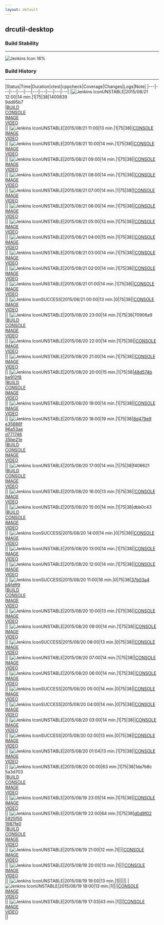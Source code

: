 ```yaml
---
layout: default
---
```

## drcutil-desktop
### Build Stability
___
![Jenkins Icon](http://jenkinshrg.github.io/images/48x48/health-00to19.png)
16%
  
### Build History
___
|Status|Time|Duration|<span class='badge'>ctest</span>|<span class='badge'>cppcheck</span>|Coverage|Changes|Logs|Note|
|---|---|---|---|---|---|---|---|---|---|
|![Jenkins Icon](http://jenkinshrg.github.io/images/24x24/yellow.png)UNSTABLE|2015/08/21 12:00|14 min.|1|75|38|1400839<br>9dd95b7<br>|[BUILD](https://drive.google.com/file/d/0B54sHwaxmuM4d2ZBZGpoakdiZTA/view?usp=drivesdk)<br>[CONSOLE](https://drive.google.com/file/d/0B54sHwaxmuM4ZDhNVjRGUkJVelk/view?usp=drivesdk)<br>[IMAGE](https://drive.google.com/file/d/0B54sHwaxmuM4VXNzUllfZmRTVGM/view?usp=drivesdk)<br>[VIDEO](https://drive.google.com/file/d/0B54sHwaxmuM4d0xMcVByUjE2YTA/view?usp=drivesdk)<br>||
|![Jenkins Icon](http://jenkinshrg.github.io/images/24x24/yellow.png)UNSTABLE|2015/08/21 11:00|13 min.|1|75|38||[CONSOLE](https://drive.google.com/file/d/0B54sHwaxmuM4YlRLb1hsaDlPMGM/view?usp=drivesdk)<br>[IMAGE](https://drive.google.com/file/d/0B54sHwaxmuM4d2JPN25zV3JOdlU/view?usp=drivesdk)<br>[VIDEO](https://drive.google.com/file/d/0B54sHwaxmuM4UEpNSHRxNmY4ZlU/view?usp=drivesdk)<br>||
|![Jenkins Icon](http://jenkinshrg.github.io/images/24x24/yellow.png)UNSTABLE|2015/08/21 10:00|14 min.|1|75|38||[CONSOLE](https://drive.google.com/file/d/0B54sHwaxmuM4OUo0cUlZLXlzZms/view?usp=drivesdk)<br>[IMAGE](https://drive.google.com/file/d/0B54sHwaxmuM4YkdkcXR3VzBEVHM/view?usp=drivesdk)<br>[VIDEO](https://drive.google.com/file/d/0B54sHwaxmuM4cUZYR3VxblhuN3M/view?usp=drivesdk)<br>||
|![Jenkins Icon](http://jenkinshrg.github.io/images/24x24/yellow.png)UNSTABLE|2015/08/21 09:00|14 min.|1|75|38||[CONSOLE](https://drive.google.com/file/d/0B54sHwaxmuM4d3J3RDZrdENOMHM/view?usp=drivesdk)<br>[IMAGE](https://drive.google.com/file/d/0B54sHwaxmuM4UVN5eWdBT0Y5NVE/view?usp=drivesdk)<br>[VIDEO](https://drive.google.com/file/d/0B54sHwaxmuM4a0JnM3FnWFFIdmM/view?usp=drivesdk)<br>||
|![Jenkins Icon](http://jenkinshrg.github.io/images/24x24/yellow.png)UNSTABLE|2015/08/21 08:00|14 min.|1|75|38||[CONSOLE](https://drive.google.com/file/d/0B54sHwaxmuM4NWxEQXpJbVB0emc/view?usp=drivesdk)<br>[IMAGE](https://drive.google.com/file/d/0B54sHwaxmuM4cmZTTkc3bTlmaGc/view?usp=drivesdk)<br>[VIDEO](https://drive.google.com/file/d/0B54sHwaxmuM4bnoyaWNFakl2NVU/view?usp=drivesdk)<br>||
|![Jenkins Icon](http://jenkinshrg.github.io/images/24x24/yellow.png)UNSTABLE|2015/08/21 07:00|14 min.|1|75|38||[CONSOLE](https://drive.google.com/file/d/0B54sHwaxmuM4SWVtelRnNGctUFU/view?usp=drivesdk)<br>[IMAGE](https://drive.google.com/file/d/0B54sHwaxmuM4ekpMODdiNWhHSGM/view?usp=drivesdk)<br>[VIDEO](https://drive.google.com/file/d/0B54sHwaxmuM4V0h6blV6TTl5ek0/view?usp=drivesdk)<br>||
|![Jenkins Icon](http://jenkinshrg.github.io/images/24x24/yellow.png)UNSTABLE|2015/08/21 06:00|14 min.|1|75|38||[CONSOLE](https://drive.google.com/file/d/0B54sHwaxmuM4MG1OczdEN3hLeTQ/view?usp=drivesdk)<br>[IMAGE](https://drive.google.com/file/d/0B54sHwaxmuM4WE12YXpBVWZDSEk/view?usp=drivesdk)<br>[VIDEO](https://drive.google.com/file/d/0B54sHwaxmuM4QlhOZlZtbFRRbTQ/view?usp=drivesdk)<br>||
|![Jenkins Icon](http://jenkinshrg.github.io/images/24x24/yellow.png)UNSTABLE|2015/08/21 05:00|13 min.|1|75|38||[CONSOLE](https://drive.google.com/file/d/0B54sHwaxmuM4Wk1iR2J1eS14d00/view?usp=drivesdk)<br>[IMAGE](https://drive.google.com/file/d/0B54sHwaxmuM4VWhpSDVlOW5WTWM/view?usp=drivesdk)<br>[VIDEO](https://drive.google.com/file/d/0B54sHwaxmuM4ai02bl9xVFdBN2M/view?usp=drivesdk)<br>||
|![Jenkins Icon](http://jenkinshrg.github.io/images/24x24/yellow.png)UNSTABLE|2015/08/21 04:00|15 min.|1|75|38||[CONSOLE](https://drive.google.com/file/d/0B54sHwaxmuM4ZnFJS2xZMFdrREU/view?usp=drivesdk)<br>[IMAGE](https://drive.google.com/file/d/0B54sHwaxmuM4ek1TN0YtRDd2QXc/view?usp=drivesdk)<br>[VIDEO](https://drive.google.com/file/d/0B54sHwaxmuM4MUhBYnJab0prYnc/view?usp=drivesdk)<br>||
|![Jenkins Icon](http://jenkinshrg.github.io/images/24x24/yellow.png)UNSTABLE|2015/08/21 03:00|14 min.|1|75|38||[CONSOLE](https://drive.google.com/file/d/0B54sHwaxmuM4RGNSNFJjeVNiT0U/view?usp=drivesdk)<br>[IMAGE](https://drive.google.com/file/d/0B54sHwaxmuM4bkxKVE9FZnRqdEU/view?usp=drivesdk)<br>[VIDEO](https://drive.google.com/file/d/0B54sHwaxmuM4Wl9SdGpZX1JEU1k/view?usp=drivesdk)<br>||
|![Jenkins Icon](http://jenkinshrg.github.io/images/24x24/yellow.png)UNSTABLE|2015/08/21 02:00|14 min.|1|75|38||[CONSOLE](https://drive.google.com/file/d/0B54sHwaxmuM4cVVNa2tnZ2dMUFU/view?usp=drivesdk)<br>[IMAGE](https://drive.google.com/file/d/0B54sHwaxmuM4eW5kckx4bVVjSGc/view?usp=drivesdk)<br>[VIDEO](https://drive.google.com/file/d/0B54sHwaxmuM4dTJHelFFUHlESWc/view?usp=drivesdk)<br>||
|![Jenkins Icon](http://jenkinshrg.github.io/images/24x24/yellow.png)UNSTABLE|2015/08/21 01:00|14 min.|1|75|38||[CONSOLE](https://drive.google.com/file/d/0B54sHwaxmuM4OEJmQ3FCTnZwcGs/view?usp=drivesdk)<br>[IMAGE](https://drive.google.com/file/d/0B54sHwaxmuM4SjlSbGZUcFFseXc/view?usp=drivesdk)<br>[VIDEO](https://drive.google.com/file/d/0B54sHwaxmuM4YnM4NW9XX196X3c/view?usp=drivesdk)<br>||
|![Jenkins Icon](http://jenkinshrg.github.io/images/24x24/blue.png)SUCCESS|2015/08/21 00:00|13 min.|0|75|38||[CONSOLE](https://drive.google.com/file/d/0B54sHwaxmuM4LVlqSzNmZC1rdU0/view?usp=drivesdk)<br>[IMAGE](https://drive.google.com/file/d/0B54sHwaxmuM4ZmRfeXpoVkI0T28/view?usp=drivesdk)<br>[VIDEO](https://drive.google.com/file/d/0B54sHwaxmuM4amY3YnVfSTBVZVE/view?usp=drivesdk)<br>||
|![Jenkins Icon](http://jenkinshrg.github.io/images/24x24/yellow.png)UNSTABLE|2015/08/20 23:00|14 min.|1|75|38|70906a9<br>|[BUILD](https://drive.google.com/file/d/0B54sHwaxmuM4dmt4emsyYkpwaFE/view?usp=drivesdk)<br>[CONSOLE](https://drive.google.com/file/d/0B54sHwaxmuM4dWlUQVFDek1RT0E/view?usp=drivesdk)<br>[IMAGE](https://drive.google.com/file/d/0B54sHwaxmuM4NFNVQlVDM1lncUE/view?usp=drivesdk)<br>[VIDEO](https://drive.google.com/file/d/0B54sHwaxmuM4aTFvNGFFOUl1dGc/view?usp=drivesdk)<br>||
|![Jenkins Icon](http://jenkinshrg.github.io/images/24x24/yellow.png)UNSTABLE|2015/08/20 22:00|14 min.|1|75|38||[CONSOLE](https://drive.google.com/file/d/0B54sHwaxmuM4REotUWdkaW5UcEE/view?usp=drivesdk)<br>[IMAGE](https://drive.google.com/file/d/0B54sHwaxmuM4TTNEbzhEVm9ZRlk/view?usp=drivesdk)<br>[VIDEO](https://drive.google.com/file/d/0B54sHwaxmuM4eEhFaXRaMDd1N3c/view?usp=drivesdk)<br>||
|![Jenkins Icon](http://jenkinshrg.github.io/images/24x24/yellow.png)UNSTABLE|2015/08/20 21:00|14 min.|1|75|38||[CONSOLE](https://drive.google.com/file/d/0B54sHwaxmuM4ZFU5Tkk0czZreDA/view?usp=drivesdk)<br>[IMAGE](https://drive.google.com/file/d/0B54sHwaxmuM4UFJjSGpNUExqeEE/view?usp=drivesdk)<br>[VIDEO](https://drive.google.com/file/d/0B54sHwaxmuM4Q1RVMEtqVFR0MzQ/view?usp=drivesdk)<br>||
|![Jenkins Icon](http://jenkinshrg.github.io/images/24x24/yellow.png)UNSTABLE|2015/08/20 20:00|15 min.|1|75|38|[48d574b](https://github.com/jrl-umi3218/hmc2/commit/48d574b)<br>[be912f8](https://github.com/jrl-umi3218/hrpsys-humanoid/commit/be912f8)<br>|[BUILD](https://drive.google.com/file/d/0B54sHwaxmuM4RnZRdWF0UGF6Tnc/view?usp=drivesdk)<br>[CONSOLE](https://drive.google.com/file/d/0B54sHwaxmuM4ZmtfV0Z6X2l4VHc/view?usp=drivesdk)<br>[IMAGE](https://drive.google.com/file/d/0B54sHwaxmuM4M3N2Q3d5bnZEOVE/view?usp=drivesdk)<br>[VIDEO](https://drive.google.com/file/d/0B54sHwaxmuM4RFkydmRfQU5FalE/view?usp=drivesdk)<br>||
|![Jenkins Icon](http://jenkinshrg.github.io/images/24x24/yellow.png)UNSTABLE|2015/08/20 19:00|14 min.|1|75|38||[CONSOLE](https://drive.google.com/file/d/0B54sHwaxmuM4b2c3S0pZQ3hxRmc/view?usp=drivesdk)<br>[IMAGE](https://drive.google.com/file/d/0B54sHwaxmuM4RnNMWEdDLXF3azg/view?usp=drivesdk)<br>[VIDEO](https://drive.google.com/file/d/0B54sHwaxmuM4SU5uanExUndrTWs/view?usp=drivesdk)<br>||
|![Jenkins Icon](http://jenkinshrg.github.io/images/24x24/yellow.png)UNSTABLE|2015/08/20 18:00|19 min.|1|75|38|[8d479e9](https://github.com/fkanehiro/hrpsys-base/commit/8d479e9)<br>[e35886f](https://github.com/fkanehiro/hrpsys-base/commit/e35886f)<br>[96a53ae](https://github.com/fkanehiro/hrpsys-base/commit/96a53ae)<br>[d771746](https://github.com/fkanehiro/openhrp3/commit/d771746)<br>[35be21e](https://github.com/fkanehiro/openhrp3/commit/35be21e)<br>|[BUILD](https://drive.google.com/file/d/0B54sHwaxmuM4MFYxWVJqQWJXTzg/view?usp=drivesdk)<br>[CONSOLE](https://drive.google.com/file/d/0B54sHwaxmuM4UDAwYThTOTgtNXc/view?usp=drivesdk)<br>[IMAGE](https://drive.google.com/file/d/0B54sHwaxmuM4UE5ZZWx3UThlNGM/view?usp=drivesdk)<br>[VIDEO](https://drive.google.com/file/d/0B54sHwaxmuM4VXRQM0NrTUNmdUU/view?usp=drivesdk)<br>||
|![Jenkins Icon](http://jenkinshrg.github.io/images/24x24/yellow.png)UNSTABLE|2015/08/20 17:00|14 min.|1|75|38|f406621<br>|[BUILD](https://drive.google.com/file/d/0B54sHwaxmuM4Q3I1RW9tWjU1azg/view?usp=drivesdk)<br>[CONSOLE](https://drive.google.com/file/d/0B54sHwaxmuM4UnVJQ0lDa1FrSUE/view?usp=drivesdk)<br>[IMAGE](https://drive.google.com/file/d/0B54sHwaxmuM4aFRDRHgyT2hpNHc/view?usp=drivesdk)<br>[VIDEO](https://drive.google.com/file/d/0B54sHwaxmuM4ZzdrdFI2UVFSVHc/view?usp=drivesdk)<br>||
|![Jenkins Icon](http://jenkinshrg.github.io/images/24x24/yellow.png)UNSTABLE|2015/08/20 16:00|13 min.|1|75|38||[CONSOLE](https://drive.google.com/file/d/0B54sHwaxmuM4blV6M2R1SllqUk0/view?usp=drivesdk)<br>[IMAGE](https://drive.google.com/file/d/0B54sHwaxmuM4YnAyTjRGRUZ2YzQ/view?usp=drivesdk)<br>[VIDEO](https://drive.google.com/file/d/0B54sHwaxmuM4ZTh1SHJTR05GOUE/view?usp=drivesdk)<br>||
|![Jenkins Icon](http://jenkinshrg.github.io/images/24x24/yellow.png)UNSTABLE|2015/08/20 15:00|14 min.|1|75|38|dbb0c43<br>|[BUILD](https://drive.google.com/file/d/0B54sHwaxmuM4ZXoxeFI3bWhEVkU/view?usp=drivesdk)<br>[CONSOLE](https://drive.google.com/file/d/0B54sHwaxmuM4a3lNZW5fR2ttQ1U/view?usp=drivesdk)<br>[IMAGE](https://drive.google.com/file/d/0B54sHwaxmuM4VEZ3cURCbkFmbm8/view?usp=drivesdk)<br>[VIDEO](https://drive.google.com/file/d/0B54sHwaxmuM4YWZzWE80OUJ6ODg/view?usp=drivesdk)<br>||
|![Jenkins Icon](http://jenkinshrg.github.io/images/24x24/blue.png)SUCCESS|2015/08/20 14:00|14 min.|0|75|38||[CONSOLE](https://drive.google.com/file/d/0B54sHwaxmuM4UVk1UWZUWHE5dkE/view?usp=drivesdk)<br>[IMAGE](https://drive.google.com/file/d/0B54sHwaxmuM4MkxXZUVZUXV5Q00/view?usp=drivesdk)<br>[VIDEO](https://drive.google.com/file/d/0B54sHwaxmuM4UUw3NnpoWVdYZ0E/view?usp=drivesdk)<br>||
|![Jenkins Icon](http://jenkinshrg.github.io/images/24x24/yellow.png)UNSTABLE|2015/08/20 13:00|14 min.|1|75|38||[CONSOLE](https://drive.google.com/file/d/0B54sHwaxmuM4VmN1NGpWQ3ZMcE0/view?usp=drivesdk)<br>[IMAGE](https://drive.google.com/file/d/0B54sHwaxmuM4cVJwOEZsMlJzcDQ/view?usp=drivesdk)<br>[VIDEO](https://drive.google.com/file/d/0B54sHwaxmuM4c3VoY3hWcThkdjQ/view?usp=drivesdk)<br>||
|![Jenkins Icon](http://jenkinshrg.github.io/images/24x24/yellow.png)UNSTABLE|2015/08/20 12:00|14 min.|1|75|38||[CONSOLE](https://drive.google.com/file/d/0B54sHwaxmuM4clFtUE43aWJDVjQ/view?usp=drivesdk)<br>[IMAGE](https://drive.google.com/file/d/0B54sHwaxmuM4b3llQ1dKd0p3THc/view?usp=drivesdk)<br>[VIDEO](https://drive.google.com/file/d/0B54sHwaxmuM4UjhwX1Zxd3hqWjg/view?usp=drivesdk)<br>||
|![Jenkins Icon](http://jenkinshrg.github.io/images/24x24/blue.png)SUCCESS|2015/08/20 11:00|16 min.|0|75|38|[37b03a4](https://github.com/jrl-umi3218/hmc2/commit/37b03a4)<br>[b6fdff9](https://github.com/jrl-umi3218/hrpsys-humanoid/commit/b6fdff9)<br>|[BUILD](https://drive.google.com/file/d/0B54sHwaxmuM4UHBkZklSbTl0Rjg/view?usp=drivesdk)<br>[CONSOLE](https://drive.google.com/file/d/0B54sHwaxmuM4NmZ5Q0RITWJiTUk/view?usp=drivesdk)<br>[IMAGE](https://drive.google.com/file/d/0B54sHwaxmuM4M1ZkZ3RabHBwWms/view?usp=drivesdk)<br>[VIDEO](https://drive.google.com/file/d/0B54sHwaxmuM4RjJMRkVIQWwtMUE/view?usp=drivesdk)<br>||
|![Jenkins Icon](http://jenkinshrg.github.io/images/24x24/yellow.png)UNSTABLE|2015/08/20 10:00|13 min.|1|75|38||[CONSOLE](https://drive.google.com/file/d/0B54sHwaxmuM4a3hYNERPcnVyRzg/view?usp=drivesdk)<br>[IMAGE](https://drive.google.com/file/d/0B54sHwaxmuM4X1JCUjNXX1N0Tlk/view?usp=drivesdk)<br>[VIDEO](https://drive.google.com/file/d/0B54sHwaxmuM4OHI3MUtBZzgzMGs/view?usp=drivesdk)<br>||
|![Jenkins Icon](http://jenkinshrg.github.io/images/24x24/yellow.png)UNSTABLE|2015/08/20 09:00|14 min.|1|75|38||[CONSOLE](https://drive.google.com/file/d/0B54sHwaxmuM4V18wdDRoZGxFYW8/view?usp=drivesdk)<br>[IMAGE](https://drive.google.com/file/d/0B54sHwaxmuM4MG5pb09fbkpCbFk/view?usp=drivesdk)<br>[VIDEO](https://drive.google.com/file/d/0B54sHwaxmuM4bU5aRHVSSlJhcVE/view?usp=drivesdk)<br>||
|![Jenkins Icon](http://jenkinshrg.github.io/images/24x24/blue.png)SUCCESS|2015/08/20 08:00|13 min.|0|75|38||[CONSOLE](https://drive.google.com/file/d/0B54sHwaxmuM4MTNrQmI2R3JSUmc/view?usp=drivesdk)<br>[IMAGE](https://drive.google.com/file/d/0B54sHwaxmuM4aHUxQkJTeTlxcW8/view?usp=drivesdk)<br>[VIDEO](https://drive.google.com/file/d/0B54sHwaxmuM4V0JnaU9sRjJDN28/view?usp=drivesdk)<br>||
|![Jenkins Icon](http://jenkinshrg.github.io/images/24x24/yellow.png)UNSTABLE|2015/08/20 07:00|14 min.|1|75|38||[CONSOLE](https://drive.google.com/file/d/0B54sHwaxmuM4QnYxUkxxRTRSM2s/view?usp=drivesdk)<br>[IMAGE](https://drive.google.com/file/d/0B54sHwaxmuM4X2o3YWdNam1QaGM/view?usp=drivesdk)<br>[VIDEO](https://drive.google.com/file/d/0B54sHwaxmuM4T0RISFBVX1JGRDg/view?usp=drivesdk)<br>||
|![Jenkins Icon](http://jenkinshrg.github.io/images/24x24/yellow.png)UNSTABLE|2015/08/20 06:00|14 min.|1|75|38||[CONSOLE](https://drive.google.com/file/d/0B54sHwaxmuM4ajFHa1c4dzdmYXM/view?usp=drivesdk)<br>[IMAGE](https://drive.google.com/file/d/0B54sHwaxmuM4aU1ScTZPdE9kRnM/view?usp=drivesdk)<br>[VIDEO](https://drive.google.com/file/d/0B54sHwaxmuM4a0xRRzhValpzd3c/view?usp=drivesdk)<br>||
|![Jenkins Icon](http://jenkinshrg.github.io/images/24x24/blue.png)SUCCESS|2015/08/20 05:00|14 min.|0|75|38||[CONSOLE](https://drive.google.com/file/d/0B54sHwaxmuM4b2tLckY2SndqT0E/view?usp=drivesdk)<br>[IMAGE](https://drive.google.com/file/d/0B54sHwaxmuM4Zjc0MWRPeXlpdDg/view?usp=drivesdk)<br>[VIDEO](https://drive.google.com/file/d/0B54sHwaxmuM4cGtWMXdzcmdVZG8/view?usp=drivesdk)<br>||
|![Jenkins Icon](http://jenkinshrg.github.io/images/24x24/blue.png)SUCCESS|2015/08/20 04:00|14 min.|0|75|38||[CONSOLE](https://drive.google.com/file/d/0B54sHwaxmuM4UHhkY1djNzhSSGs/view?usp=drivesdk)<br>[IMAGE](https://drive.google.com/file/d/0B54sHwaxmuM4QVFCeW8wb05LcTg/view?usp=drivesdk)<br>[VIDEO](https://drive.google.com/file/d/0B54sHwaxmuM4RnB0bWNGNG9EVFE/view?usp=drivesdk)<br>||
|![Jenkins Icon](http://jenkinshrg.github.io/images/24x24/yellow.png)UNSTABLE|2015/08/20 03:00|14 min.|1|75|38||[CONSOLE](https://drive.google.com/file/d/0B54sHwaxmuM4N25HaDgzNjRYQlE/view?usp=drivesdk)<br>[IMAGE](https://drive.google.com/file/d/0B54sHwaxmuM4amY4REpRYlZiTms/view?usp=drivesdk)<br>[VIDEO](https://drive.google.com/file/d/0B54sHwaxmuM4bkFYb0hIX0N0Umc/view?usp=drivesdk)<br>||
|![Jenkins Icon](http://jenkinshrg.github.io/images/24x24/blue.png)SUCCESS|2015/08/20 02:00|13 min.|0|75|38||[CONSOLE](https://drive.google.com/file/d/0B54sHwaxmuM4bW01QllKWFRpUEE/view?usp=drivesdk)<br>[IMAGE](https://drive.google.com/file/d/0B54sHwaxmuM4Sm5DOGpmZEtqdms/view?usp=drivesdk)<br>[VIDEO](https://drive.google.com/file/d/0B54sHwaxmuM4cEdxanpsbGRad3c/view?usp=drivesdk)<br>||
|![Jenkins Icon](http://jenkinshrg.github.io/images/24x24/yellow.png)UNSTABLE|2015/08/20 01:04|13 min.|1|75|38||[CONSOLE](https://drive.google.com/file/d/0B54sHwaxmuM4dnh0cUZVMzdxbWs/view?usp=drivesdk)<br>[IMAGE](https://drive.google.com/file/d/0B54sHwaxmuM4aXloSjVwWVU0ZVk/view?usp=drivesdk)<br>[VIDEO](https://drive.google.com/file/d/0B54sHwaxmuM4eTVQMEZ1R3NkUVU/view?usp=drivesdk)<br>||
|![Jenkins Icon](http://jenkinshrg.github.io/images/24x24/yellow.png)UNSTABLE|2015/08/20 00:00|63 min.|1|75|38|1da7b8c<br>5a3d703<br>|[BUILD](https://drive.google.com/file/d/0B54sHwaxmuM4V1V1aFduYVJBclU/view?usp=drivesdk)<br>[CONSOLE](https://drive.google.com/file/d/0B54sHwaxmuM4NEh4YWp2MVd0VWc/view?usp=drivesdk)<br>[IMAGE](https://drive.google.com/file/d/0B54sHwaxmuM4RHRTRVFVMzRHbkE/view?usp=drivesdk)<br>[VIDEO](https://drive.google.com/file/d/0B54sHwaxmuM4anRYWEZ2Wkhibnc/view?usp=drivesdk)<br>||
|![Jenkins Icon](http://jenkinshrg.github.io/images/24x24/yellow.png)UNSTABLE|2015/08/19 23:05|14 min.|1|75|38||[CONSOLE](https://drive.google.com/file/d/0B54sHwaxmuM4MU1fd3ZHTDQ4aVk/view?usp=drivesdk)<br>[IMAGE](https://drive.google.com/file/d/0B54sHwaxmuM4Yzg5SGFtT0MwSFk/view?usp=drivesdk)<br>[VIDEO](https://drive.google.com/file/d/0B54sHwaxmuM4aTZQaUVWWF9jT00/view?usp=drivesdk)<br>||
|![Jenkins Icon](http://jenkinshrg.github.io/images/24x24/yellow.png)UNSTABLE|2015/08/19 22:00|64 min.|1|75|38|[d0d9f02](https://github.com/fkanehiro/hrpsys-base/commit/d0d9f02)<br>[5925f50](https://github.com/fkanehiro/hrpsys-base/commit/5925f50)<br>[1987fe0](https://github.com/fkanehiro/hrpsys-base/commit/1987fe0)<br>|[BUILD](https://drive.google.com/file/d/0B54sHwaxmuM4bkp4bG5ybU5lS0U/view?usp=drivesdk)<br>[CONSOLE](https://drive.google.com/file/d/0B54sHwaxmuM4dU54UTJfVkVEQzA/view?usp=drivesdk)<br>[IMAGE](https://drive.google.com/file/d/0B54sHwaxmuM4X0Y3TmR6MHdnU2s/view?usp=drivesdk)<br>[VIDEO](https://drive.google.com/file/d/0B54sHwaxmuM4eE9xbmJxN0RLd0E/view?usp=drivesdk)<br>||
|![Jenkins Icon](http://jenkinshrg.github.io/images/24x24/yellow.png)UNSTABLE|2015/08/19 21:00|12 min.|1||||[CONSOLE](https://drive.google.com/file/d/0B54sHwaxmuM4bm5GNkJwWGZlV2c/view?usp=drivesdk)<br>[IMAGE](https://drive.google.com/file/d/0B54sHwaxmuM4Q1NVODU4QV81b2s/view?usp=drivesdk)<br>[VIDEO](https://drive.google.com/file/d/0B54sHwaxmuM4NHNJQUNXVHBoSGs/view?usp=drivesdk)<br>||
|![Jenkins Icon](http://jenkinshrg.github.io/images/24x24/yellow.png)UNSTABLE|2015/08/19 20:00|13 min.|1||||[CONSOLE](https://drive.google.com/file/d/0B54sHwaxmuM4NUVZZGlEYTRtQWs/view?usp=drivesdk)<br>[IMAGE](https://drive.google.com/file/d/0B54sHwaxmuM4UzBpSEQzV2lsWUk/view?usp=drivesdk)<br>[VIDEO](https://drive.google.com/file/d/0B54sHwaxmuM4aWVPbjM0Q0drVjA/view?usp=drivesdk)<br>||
|![Jenkins Icon](http://jenkinshrg.github.io/images/24x24/yellow.png)UNSTABLE|2015/08/19 19:00|13 min.|1||||||
|![Jenkins Icon](http://jenkinshrg.github.io/images/24x24/yellow.png)UNSTABLE|2015/08/19 18:00|13 min.|1||||[CONSOLE](https://drive.google.com/file/d/0B54sHwaxmuM4R2JVRF83NG56b2c/view?usp=drivesdk)<br>[IMAGE](https://drive.google.com/file/d/0B54sHwaxmuM4cG1NTTRseFZBOUE/view?usp=drivesdk)<br>[VIDEO](https://drive.google.com/file/d/0B54sHwaxmuM4NzYwN1FCSGNLdFk/view?usp=drivesdk)<br>||
|![Jenkins Icon](http://jenkinshrg.github.io/images/24x24/yellow.png)UNSTABLE|2015/08/19 17:03|43 min.|1||||[CONSOLE](https://drive.google.com/file/d/0B54sHwaxmuM4VmNWNV91REhSdWc/view?usp=drivesdk)<br>[IMAGE](https://drive.google.com/file/d/0B54sHwaxmuM4UHlGM0xUZnd6YmM/view?usp=drivesdk)<br>[VIDEO](https://drive.google.com/file/d/0B54sHwaxmuM4ejgxTi1YTlMyZzg/view?usp=drivesdk)<br>||
